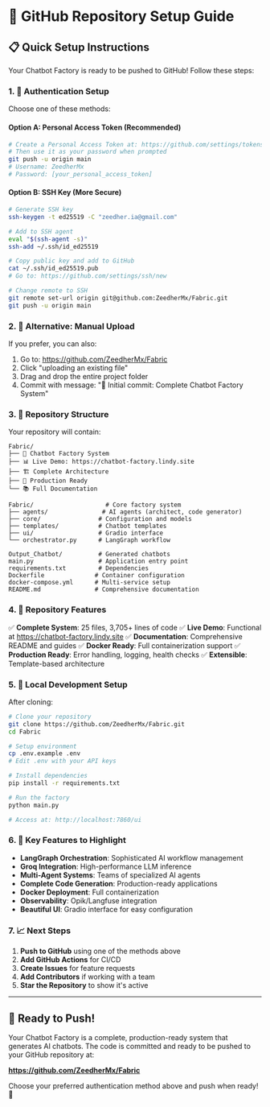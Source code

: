 # 🚀 GitHub Repository Setup Guide

## 📋 Quick Setup Instructions

Your Chatbot Factory is ready to be pushed to GitHub! Follow these steps:

### 1. 🔐 Authentication Setup

Choose one of these methods:

#### Option A: Personal Access Token (Recommended)
```bash
# Create a Personal Access Token at: https://github.com/settings/tokens
# Then use it as your password when prompted
git push -u origin main
# Username: ZeedherMx
# Password: [your_personal_access_token]
```

#### Option B: SSH Key (More Secure)
```bash
# Generate SSH key
ssh-keygen -t ed25519 -C "zeedher.ia@gmail.com"

# Add to SSH agent
eval "$(ssh-agent -s)"
ssh-add ~/.ssh/id_ed25519

# Copy public key and add to GitHub
cat ~/.ssh/id_ed25519.pub
# Go to: https://github.com/settings/ssh/new

# Change remote to SSH
git remote set-url origin git@github.com:ZeedherMx/Fabric.git
git push -u origin main
```

### 2. 🔄 Alternative: Manual Upload

If you prefer, you can also:

1. Go to: https://github.com/ZeedherMx/Fabric
2. Click "uploading an existing file"
3. Drag and drop the entire project folder
4. Commit with message: "🤖 Initial commit: Complete Chatbot Factory System"

### 3. 📁 Repository Structure

Your repository will contain:

```
Fabric/
├── 🤖 Chatbot Factory System
├── 📊 Live Demo: https://chatbot-factory.lindy.site
├── 🏗️ Complete Architecture
├── 🚀 Production Ready
└── 📚 Full Documentation

Fabric/                    # Core factory system
├── agents/               # AI agents (architect, code generator)
├── core/                # Configuration and models  
├── templates/           # Chatbot templates
├── ui/                  # Gradio interface
└── orchestrator.py      # LangGraph workflow

Output_Chatbot/          # Generated chatbots
main.py                  # Application entry point
requirements.txt         # Dependencies
Dockerfile              # Container configuration
docker-compose.yml      # Multi-service setup
README.md               # Comprehensive documentation
```

### 4. 🎯 Repository Features

✅ **Complete System**: 25 files, 3,705+ lines of code
✅ **Live Demo**: Functional at https://chatbot-factory.lindy.site
✅ **Documentation**: Comprehensive README and guides
✅ **Docker Ready**: Full containerization support
✅ **Production Ready**: Error handling, logging, health checks
✅ **Extensible**: Template-based architecture

### 5. 🔧 Local Development Setup

After cloning:

```bash
# Clone your repository
git clone https://github.com/ZeedherMx/Fabric.git
cd Fabric

# Setup environment
cp .env.example .env
# Edit .env with your API keys

# Install dependencies
pip install -r requirements.txt

# Run the factory
python main.py

# Access at: http://localhost:7860/ui
```

### 6. 🌟 Key Features to Highlight

- **LangGraph Orchestration**: Sophisticated AI workflow management
- **Groq Integration**: High-performance LLM inference
- **Multi-Agent Systems**: Teams of specialized AI agents
- **Complete Code Generation**: Production-ready applications
- **Docker Deployment**: Full containerization
- **Observability**: Opik/Langfuse integration
- **Beautiful UI**: Gradio interface for easy configuration

### 7. 📈 Next Steps

1. **Push to GitHub** using one of the methods above
2. **Add GitHub Actions** for CI/CD
3. **Create Issues** for feature requests
4. **Add Contributors** if working with a team
5. **Star the Repository** to show it's active

---

## 🎉 Ready to Push!

Your Chatbot Factory is a complete, production-ready system that generates AI chatbots. The code is committed and ready to be pushed to your GitHub repository at:

**https://github.com/ZeedherMx/Fabric**

Choose your preferred authentication method above and push when ready! 🚀
